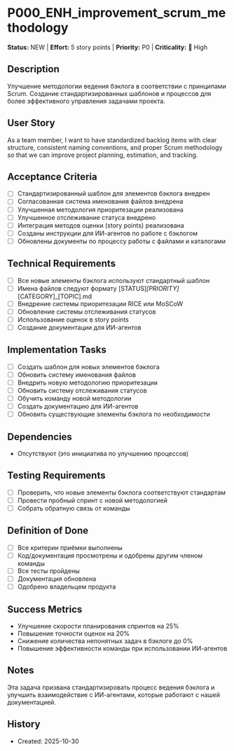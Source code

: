 # P000_ENH_improvement_scrum_methodology

**Status:** NEW | **Effort:** 5 story points | **Priority:** P0 | **Criticality:** 🔴 High

## Description
Улучшение методологии ведения бэклога в соответствии с принципами Scrum. Создание стандартизированных шаблонов и процессов для более эффективного управления задачами проекта.

## User Story
As a team member, I want to have standardized backlog items with clear structure, consistent naming conventions, and proper Scrum methodology so that we can improve project planning, estimation, and tracking.

## Acceptance Criteria
- [ ] Стандартизированный шаблон для элементов бэклога внедрен
- [ ] Согласованная система именования файлов внедрена
- [ ] Улучшенная методология приоритезации реализована
- [ ] Улучшенное отслеживание статуса внедрено
- [ ] Интеграция методов оценки (story points) реализована
- [ ] Созданы инструкции для ИИ-агентов по работе с бэклогом
- [ ] Обновлены документы по процессу работы с файлами и каталогами

## Technical Requirements
- [ ] Все новые элементы бэклога используют стандартный шаблон
- [ ] Имена файлов следуют формату [STATUS]_[PRIORITY]_[CATEGORY]_[TOPIC].md
- [ ] Внедрение системы приоритезации RICE или MoSCoW
- [ ] Обновление системы отслеживания статусов
- [ ] Использование оценок в story points
- [ ] Создание документации для ИИ-агентов

## Implementation Tasks
- [ ] Создать шаблон для новых элементов бэклога
- [ ] Обновить систему именования файлов
- [ ] Внедрить новую методологию приоритезации
- [ ] Обновить систему отслеживания статусов
- [ ] Обучить команду новой методологии
- [ ] Создать документацию для ИИ-агентов
- [ ] Обновить существующие элементы бэклога по необходимости

## Dependencies
- Отсутствуют (это инициатива по улучшению процессов)

## Testing Requirements
- [ ] Проверить, что новые элементы бэклога соответствуют стандартам
- [ ] Провести пробный спринт с новой методологией
- [ ] Собрать обратную связь от команды

## Definition of Done
- [ ] Все критерии приёмки выполнены
- [ ] Код/документация просмотрены и одобрены другим членом команды
- [ ] Все тесты пройдены
- [ ] Документация обновлена
- [ ] Одобрено владельцем продукта

## Success Metrics
- Улучшение скорости планирования спринтов на 25%
- Повышение точности оценок на 20%
- Снижение количества непонятных задач в бэклоге до 0%
- Повышение эффективности команды при использовании ИИ-агентов

## Notes
Эта задача призвана стандартизировать процесс ведения бэклога и улучшить взаимодействие с ИИ-агентами, которые работают с нашей документацией.

## History
- Created: 2025-10-30